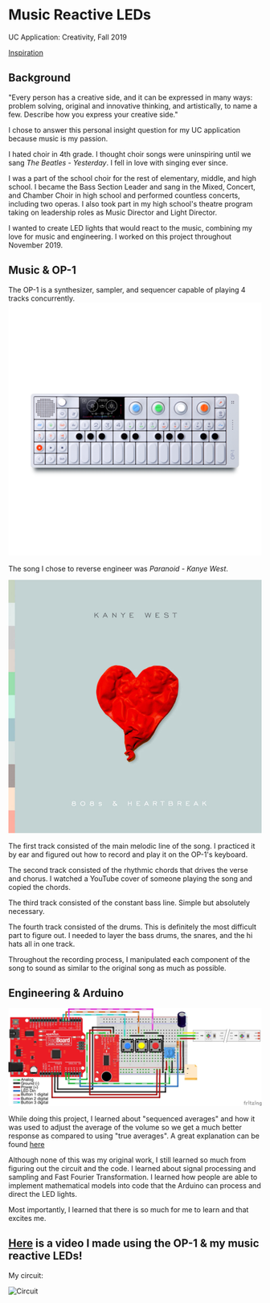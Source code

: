 # Music Reactive LEDs
UC Application: Creativity, Fall 2019

[Inspiration](https://learn.sparkfun.com/tutorials/interactive-led-music-visualizer/all)

## Background
"Every person has a creative side, and it can be expressed in many ways: problem solving, original and innovative thinking, and artistically, to name a few. Describe how you express your creative side."

I chose to answer this personal insight question for my UC application because music is my passion. 

I hated choir in 4th grade. I thought choir songs were uninspiring until we sang *The Beatles - Yesterday*. I fell in love with singing ever since. 

I was a part of the school choir for the rest of elementary, middle, and high school. I became the Bass Section Leader and sang in the Mixed, Concert, and Chamber Choir in high school and performed countless concerts, including two operas. I also took part in my high school's theatre program taking on leadership roles as Music Director and Light Director. 

I wanted to create LED lights that would react to the music, combining my love for music and engineering. I worked on this project throughout November 2019.

## Music & OP-1
The OP-1 is a synthesizer, sampler, and sequencer capable of playing 4 tracks concurrently.
![OP-1](OP-1.png)

The song I chose to reverse engineer was *Paranoid - Kanye West*.

![808s & Heartbreak](808s.png)

The first track consisted of the main melodic line of the song. I practiced it by ear and figured out how to record and play it on the OP-1's keyboard.

The second track consisted of the rhythmic chords that drives the verse and chorus. I watched a YouTube cover of someone playing the song and copied the chords. 

The third track consisted of the constant bass line. Simple but absolutely necessary.
 
The fourth track consisted of the drums. This is definitely the most difficult part to figure out. I needed to layer the bass drums, the snares, and the hi hats all in one track.

Throughout the recording process, I manipulated each component of the song to sound as similar to the original song as much as possible. 

## Engineering & Arduino
![Schematic](Schematic.png)

While doing this project, I learned about "sequenced averages" and how it was used to adjust the average of the volume so we get a much better response as compared to using "true averages". A great explanation can be found [here](https://github.com/mbartlet/SparkFun-RGB-LED-Music-Sound-Visualizer-Arduino-Code/blob/master/code%20math.md)

Although none of this was my original work, I still learned so much from figuring out the circuit and the code. I learned about signal processing and sampling and Fast Fourier Transformation. I learned how people are able to implement mathematical models into code that the Arduino can process and direct the LED lights. 

Most importantly, I learned that there is so much for me to learn and that excites me. 

## [Here](https://drive.google.com/file/d/1hRq26vn9UIaweMYBV1ZRIstVV1CZJorJ/view?usp=sharing) is a video I made using the OP-1 & my music reactive LEDs!


My circuit: 

![Circuit](Circuit.png)
